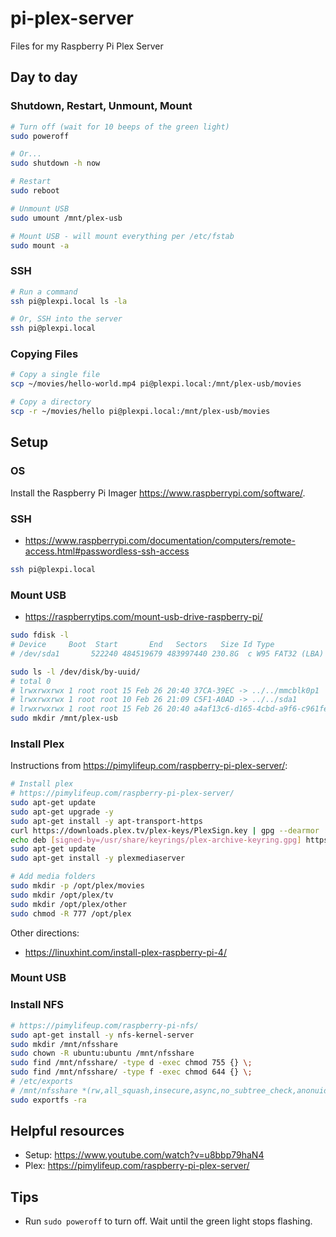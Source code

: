 # pi-plex-server

Files for my Raspberry Pi Plex Server

## Day to day

### Shutdown, Restart, Unmount, Mount

```bash
# Turn off (wait for 10 beeps of the green light)
sudo poweroff

# Or...
sudo shutdown -h now

# Restart
sudo reboot

# Unmount USB
sudo umount /mnt/plex-usb

# Mount USB - will mount everything per /etc/fstab
sudo mount -a
```

### SSH

```bash
# Run a command
ssh pi@plexpi.local ls -la

# Or, SSH into the server
ssh pi@plexpi.local
```

### Copying Files

```bash
# Copy a single file
scp ~/movies/hello-world.mp4 pi@plexpi.local:/mnt/plex-usb/movies

# Copy a directory
scp -r ~/movies/hello pi@plexpi.local:/mnt/plex-usb/movies
```

## Setup

### OS

Install the Raspberry Pi Imager <https://www.raspberrypi.com/software/>.

### SSH

- <https://www.raspberrypi.com/documentation/computers/remote-access.html#passwordless-ssh-access>

```bash
ssh pi@plexpi.local
```

### Mount USB

- <https://raspberrytips.com/mount-usb-drive-raspberry-pi/>

```bash
sudo fdisk -l
# Device     Boot  Start       End   Sectors   Size Id Type
# /dev/sda1       522240 484519679 483997440 230.8G  c W95 FAT32 (LBA)

sudo ls -l /dev/disk/by-uuid/
# total 0
# lrwxrwxrwx 1 root root 15 Feb 26 20:40 37CA-39EC -> ../../mmcblk0p1
# lrwxrwxrwx 1 root root 10 Feb 26 21:09 C5F1-A0AD -> ../../sda1
# lrwxrwxrwx 1 root root 15 Feb 26 20:40 a4af13c6-d165-4cbd-a9f6-c961fef8255d -> ../../mmcblk0p2
sudo mkdir /mnt/plex-usb
```

### Install Plex

Instructions from <https://pimylifeup.com/raspberry-pi-plex-server/>:

```bash
# Install plex
# https://pimylifeup.com/raspberry-pi-plex-server/
sudo apt-get update
sudo apt-get upgrade -y
sudo apt-get install -y apt-transport-https
curl https://downloads.plex.tv/plex-keys/PlexSign.key | gpg --dearmor | sudo tee /usr/share/keyrings/plex-archive-keyring.gpg >/dev/null
echo deb [signed-by=/usr/share/keyrings/plex-archive-keyring.gpg] https://downloads.plex.tv/repo/deb public main | sudo tee /etc/apt/sources.list.d/plexmediaserver.list
sudo apt-get update
sudo apt-get install -y plexmediaserver

# Add media folders
sudo mkdir -p /opt/plex/movies
sudo mkdir /opt/plex/tv
sudo mkdir /opt/plex/other
sudo chmod -R 777 /opt/plex
```

Other directions:

- <https://linuxhint.com/install-plex-raspberry-pi-4/>

### Mount USB

### Install NFS

```bash
# https://pimylifeup.com/raspberry-pi-nfs/
sudo apt-get install -y nfs-kernel-server
sudo mkdir /mnt/nfsshare
sudo chown -R ubuntu:ubuntu /mnt/nfsshare
sudo find /mnt/nfsshare/ -type d -exec chmod 755 {} \;
sudo find /mnt/nfsshare/ -type f -exec chmod 644 {} \;
# /etc/exports
# /mnt/nfsshare *(rw,all_squash,insecure,async,no_subtree_check,anonuid=1000,anongid=1000)
sudo exportfs -ra
```




## Helpful resources

- Setup: <https://www.youtube.com/watch?v=u8bbp79haN4>
- Plex: <https://pimylifeup.com/raspberry-pi-plex-server/>

## Tips

- Run `sudo poweroff` to turn off. Wait until the green light stops flashing.


